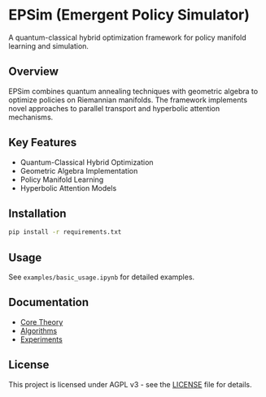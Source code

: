 # EPSim (Emergent Policy Simulator)

A quantum-classical hybrid optimization framework for policy manifold learning and simulation.

## Overview

EPSim combines quantum annealing techniques with geometric algebra to optimize policies on Riemannian manifolds. The framework implements novel approaches to parallel transport and hyperbolic attention mechanisms.

## Key Features

- Quantum-Classical Hybrid Optimization
- Geometric Algebra Implementation
- Policy Manifold Learning
- Hyperbolic Attention Models

## Installation

```bash
pip install -r requirements.txt
```

## Usage

See `examples/basic_usage.ipynb` for detailed examples.

## Documentation

- [Core Theory](docs/CORE_THEORY.md)
- [Algorithms](docs/ALGORITHMS.md)
- [Experiments](docs/EXPERIMENTS.md)

## License

This project is licensed under AGPL v3 - see the [LICENSE](LICENSE) file for details. 